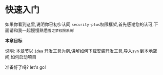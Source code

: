 # 快速入门

如果你看到这里,说明你已初步认同 `security-plus`权限框架,首先感谢您的认可,下面请和我一起慢慢熟悉`雪之梦权限系统`!

**本章目标**

说明: 本章节以 `idea` 开发工具为例,讲解如何下载安装开发工具,导入`svn` 到本地空间,如何启动项目

准备好了吗? let's go!


